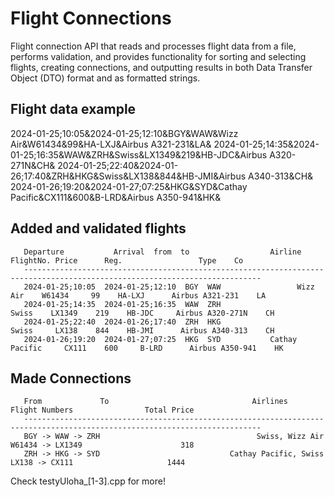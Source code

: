 # Flight Connections
 Flight connection API that reads and processes flight data from a file, performs validation, and provides functionality for sorting and selecting flights, creating connections, and outputting results in both Data Transfer Object (DTO) format and as formatted strings.

## Flight data example

2024-01-25;10:05&2024-01-25;12:10&BGY&WAW&Wizz Air&W61434&99&HA-LXJ&Airbus A321-231&LA&
2024-01-25;14:35&2024-01-25;16:35&WAW&ZRH&Swiss&LX1349&219&HB-JDC&Airbus A320-271N&CH&
2024-01-25;22:40&2024-01-26;17:40&ZRH&HKG&Swiss&LX138&844&HB-JMI&Airbus A340-313&CH&
2024-01-26;19:20&2024-01-27;07:25&HKG&SYD&Cathay Pacific&CX111&600&B-LRD&Airbus A350-941&HK&

## Added and validated flights
       Departure           Arrival  from  to                  Airline  FlightNo. Price      Reg.                 Type    Co
       ---------------------------------------------------------------------------------------------------------------------------
       2024-01-25;10:05  2024-01-25;12:10  BGY  WAW                 Wizz Air    W61434     99    HA-LXJ      Airbus A321-231    LA
       2024-01-25;14:35  2024-01-25;16:35  WAW  ZRH                    Swiss    LX1349    219    HB-JDC     Airbus A320-271N    CH
       2024-01-25;22:40  2024-01-26;17:40  ZRH  HKG                    Swiss     LX138    844    HB-JMI      Airbus A340-313    CH
       2024-01-26;19:20  2024-01-27;07:25  HKG  SYD           Cathay Pacific     CX111    600     B-LRD      Airbus A350-941    HK

## Made Connections
       From             To                                Airlines                     Flight Numbers                Total Price
       ---------------------------------------------------------------------------------------------------------------------------
       BGY -> WAW -> ZRH                                   Swiss, Wizz Air              W61434 -> LX1349                      318
       ZRH -> HKG -> SYD                             Cathay Pacific, Swiss                LX138 -> CX111                     1444


Check testyUloha_[1-3].cpp for more!
